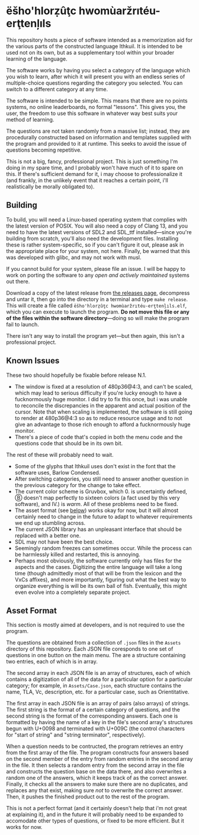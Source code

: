 # ëšho'hlorẓûţc hwomùaržrıtéu-erţtenļıls

This repository hosts a piece of software intended as a memorization aid for the various parts of the constructed language Ithkuil.  It is intended to be used not on its own, but as a supplementary tool within your broader learning of the language.

The software works by having you select a category of the language which you wish to learn, after which it will present you with an endless series of multiple-choice questions regarding the category you selected.  You can switch to a different category at any time.

The software is intended to be simple.  This means that there are no points systems, no online leaderboards, no formal "lessons".  This gives you, the user, the freedom to use this software in whatever way best suits your method of learning.

The questions are not taken randomly from a massive list; instead, they are procedurally constructed based on information and templates supplied with the program and provided to it at runtime.  This seeks to avoid the issue of questions becoming repetitive.

This is not a big, fancy, professional project.  This is just something I'm doing in my spare time, and I probably won't have much of it to spare on this.  If there's sufficient demand for it, i may choose to professionalize it (and frankly, in the unlikely event that it reaches a certain point, i'll realistically be morally obligated to).

## Building

To build, you will need a Linux-based operating system that complies with the latest version of POSIX.  You will also need a copy of Clang 13, and you need to have the latest versions of SDL2 and SDL\_ttf installed—since you're building from scratch, you'll also need the development files.  Installing these is rather system-specific, so if you can't figure it out, please ask in the appropriate place for your system, not here.  Finally, be warned that this was developed with glibc, and may not work with musl.

If you cannot build for your system, please file an issue.  I will be happy to work on porting the software to any _open and actively maintained_ systems out there.

Download a copy of the latest release from [the releases page](https://github.com/BlueManedHawk/Ithkuil-Memorization-Aid/releases), decompress and untar it, then go into the directory in a terminal and type `make release`.  This will create a file called `ëšho'hlorẓûţc hwomùaržrıtéu-erţtenļıls.elf`, which you can execute to launch the program.  **Do not move this file or any of the files within the software directory**—doing so will make the program fail to launch.

There isn't any way to install the program yet—but then again, this isn't a professional project.

## Known Issues

These two should hopefully be fixable before release N.1.

- The window is fixed at a resolution of 480p36@4:3, and can't be scaled, which may lead to serious difficulty if you're lucky enough to have a fucknormously huge monitor.  I did try to fix this once, but i was unable to reconcile the discrepancies in the apparent and actual position of the cursor.  Note that when scaling is implemented, the software is still going to render at 480p36@4:3 so as to reduce resource usage and to not give an advantage to those rich enough to afford a fucknormously huge monitor.
- There's a piece of code that's copied in both the menu code and the questions code that should be in its own bit.

The rest of these will probably need to wait.

- Some of the glyphs that Ithkuil uses don't exist in the font that the software uses, Barlow Condensed.
- After switching categories, you still need to answer another question in the previous category for the change to take effect.
- The current color scheme is Gruvbox, which 0. is uncertaintly defined, Ⓑ doesn't map perfectly to sixteen colors (a fact used by this very software), and IV.) is _warm_.  All of these problems need to be fixed.
- The asset format (see [below](https://github.com/BlueManedHawk/Ithkuil-Memorization-Aid#asset-format)) works okay for now, but it will almost certainly need to change in the future to adapt to whatever requirements we end up stumbling across.
- The current JSON library has an unpleasant interface that should be replaced with a better one.
- SDL may not have been the best choice.
- Seemingly random freezes can sometimes occur.  While the process can be harmlessly killed and restarted, this is annoying.
- Perhaps most obviously, the software currently only has files for the aspects and the cases.  Digitizing the entire language will take a long time (though admittedly most of that will be from the lexicon and the VxCs affixes), and more importantly, figuring out what the best way to organize everything is will be its own ball of fish. Eventually, this might even evolve into a completely separate project.

## Asset Format

This section is mostly aimed at developers, and is not required to use the program.

The questions are obtained from a collection of `.json` files in the `Assets` directory of this repository.  Each JSON file coresponds to one set of questions in one button on the main menu.  The are a structure containing two entries, each of which is in array.

The second array in each JSON file is an array of structures, each of which contains a digitization of all of the data for a particular option for a particular category; for example, in `Assets/Case.json`, each structure contains the name, TLA, Vc, description, etc. for a particular case, such as Orientitative.

The first array in each JSON file is an array of pairs (also arrays) of strings.  The first string is the format of a certain category of questions, and the second string is the format of the corresponding answers.  Each one is formatted by having the name of a key in the file's second array's structures begun with U+0098 and terminated with U+009C (the control characters for "start of string" and "string terminator", respectively).

When a question needs to be contructed, the program retrieves an entry from the first array of the file.  The program constructs four answers based on the second member of the entry from random entries in the second array in the file.  It then selects a random entry from the second array in the file and constructs the question base on the data there, and also overwrites a random one of the answers, which it keeps track of as the correct answer.  Finally, it checks all the answers to make sure there are no duplicates, and replaces any that exist, making sure _not_ to overwrite the correct answer.  Then, it pushes the finished product out to the rest of the program.

This is not a perfect format (and it certainly doesn't help that i'm not great at explaining it), and in the future it will probably need to be expanded to accomodate other types of questions, or fixed to be more efficient. But it works for now.

